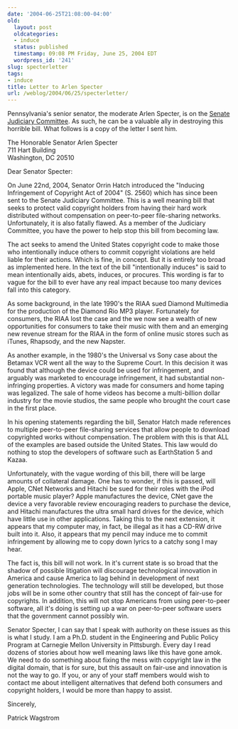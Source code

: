 ```yaml
---
date: '2004-06-25T21:08:00-04:00'
old:
  layout: post
  oldcategories:
  - induce
  status: published
  timestamp: 09:08 PM Friday, June 25, 2004 EDT
  wordpress_id: '241'
slug: specterletter
tags:
- induce
title: Letter to Arlen Specter
url: /weblog/2004/06/25/specterletter/
---
```


Pennsylvania's senior senator, the moderate Arlen Specter, is on the
[Senate Judiciary Committee](http://judiciary.senate.gov/).  As
such, he can be a valuable ally in destroying this horrible bill.  What
follows is a copy of the letter I sent him.

The Honorable Senator Arlen Specter  
711 Hart Building  
Washington, DC 20510  

Dear Senator Specter:

On June 22nd, 2004, Senator Orrin Hatch introduced the "Inducing
Infringement of Copyright Act of 2004" (S. 2560) which has since been
sent to the Senate Judiciary Committee.  This is a well
meaning bill that seeks to protect valid copyright holders from having
their hard work distributed without compensation on peer-to-peer
file-sharing networks.  Unfortunately, it is also fatally flawed.  As
a member of the Judiciary Committee, you have the power to help stop
this bill from becoming law.

The act seeks to amend the United States copyright code to make those who
intentionally induce others to commit copyright violations are held
liable for their actions.  Which is fine, in concept.  But it is
entirely too broad as implemented here.  In the text of the bill "intentionally induces"
is said to mean intentionally aids, abets, induces, or procures.  This
wording is far to vague for the bill to ever have any real impact
because too many devices fall into this category.

As some background, in the late 1990's the RIAA sued Diamond Multimedia for
the production of the Diamond Rio MP3 player.  Fortunately for
consumers, the RIAA lost the case and the we now see a wealth of new
opportunities for consumers to take their music with them and an
emerging new revenue stream for the RIAA in the form of online music
stores such as iTunes, Rhapsody, and the new Napster.

As another example, in the 1980's the Universal vs Sony case about the
Betamax VCR went all the way to the Supreme Court.  In this decision
it was found that although the device could be used for infringement,
and arguably was marketed to encourage infringement, it had
substantial non-infringing properties.  A victory was made for
consumers and home taping was legalized.  The sale of home videos has
become a multi-billion dollar industry for the movie studios, the same
people who brought the court case in the first place.

In his opening statements regarding the bill, Senator Hatch made references
to multiple peer-to-peer file-sharing services that allow people to
download copyrighted works without compensation.  The problem with
this is that ALL of the examples are based outside the United States.
This law would do nothing to stop the developers of software such as
EarthStation 5 and Kazaa.

Unfortunately, with the vague wording of this bill, there will be
large amounts of collateral damage.  One has to wonder, if this is
passed, will Apple, CNet Networks and Hitachi be sued for their roles
with the iPod portable music player?  Apple manufactures the device,
CNet gave the device a very favorable review encouraging readers to
purchase the device, and Hitachi manufactures the ultra small hard
drives for the device, which have little use in other applications.
Taking this to the next extension, it appears that my computer may, in
fact, be illegal as it has a CD-RW drive built into it.  Also, it
appears that my pencil may induce me to commit infringement by allowing
me to copy down lyrics to a catchy song I may hear.

The fact is, this bill will not work.  In it's current state is so
broad that the shadow of possible litigation will discourage
technological innovation in America and cause America to lag behind in
development of next generation technologies.  The technology will
still be developed, but those jobs will be in some other country
that still has the concept of fair-use for copyrights.  In addition,
this will not stop Americans from using peer-to-peer software, all
it's doing is setting up a war on peer-to-peer software users that the
government cannot possibly win.

Senator Specter, I can say that I speak with authority on these issues
as this is what I study.  I am a Ph.D. student in the Engineering and
Public Policy Program at Carnegie Mellon University in Pittsburgh.
Every day I read dozens of stories about how well meaning laws like
this have gone amok.  We need to do something about fixing the mess
with copyright law in the digital domain, that is for sure, but this
assault on fair-use and innovation is not the way to go.  If you, or
any of your staff members would wish to contact me about intelligent
alternatives that defend both consumers and copyright holders, I would
be more than happy to assist.

Sincerely,

Patrick Wagstrom

